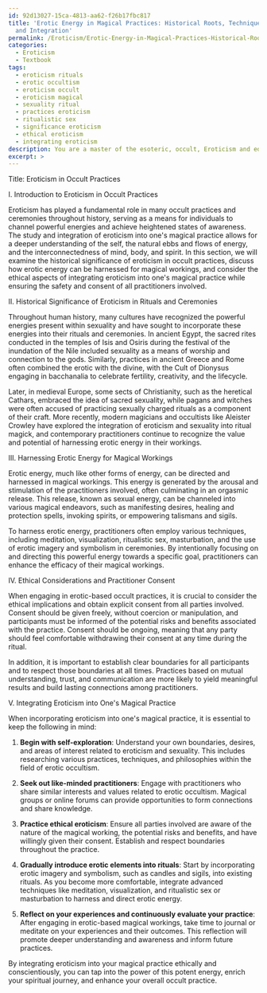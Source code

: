 ```yaml
---
id: 92d13027-15ca-4813-aa62-f26b17fbc817
title: 'Erotic Energy in Magical Practices: Historical Roots, Techniques, Ethics,
  and Integration'
permalink: /Eroticism/Erotic-Energy-in-Magical-Practices-Historical-Roots-Techniques-Ethics-and-Integration/
categories:
  - Eroticism
  - Textbook
tags:
  - eroticism rituals
  - erotic occultism
  - eroticism occult
  - eroticism magical
  - sexuality ritual
  - practices eroticism
  - ritualistic sex
  - significance eroticism
  - ethical eroticism
  - integrating eroticism
description: You are a master of the esoteric, occult, Eroticism and education, you have written many textbooks on the subject in ways that provide students with rich and deep understanding of the subject. You are being asked to write textbook-like sections on a topic and you do it with full context, explainability, and reliability in accuracy to the true facts of the topic at hand, in a textbook style that a student would easily be able to learn from, in a rich, engaging, and contextual way. Always include relevant context (such as formulas and history), related concepts, and in a way that someone can gain deep insights from.
excerpt: >
---
```

  Title: Eroticism in Occult Practices
  
  I. Introduction to Eroticism in Occult Practices
  
  Eroticism has played a fundamental role in many occult practices and ceremonies throughout history, serving as a means for individuals to channel powerful energies and achieve heightened states of awareness. The study and integration of eroticism into one's magical practice allows for a deeper understanding of the self, the natural ebbs and flows of energy, and the interconnectedness of mind, body, and spirit. In this section, we will examine the historical significance of eroticism in occult practices, discuss how erotic energy can be harnessed for magical workings, and consider the ethical aspects of integrating eroticism into one's magical practice while ensuring the safety and consent of all practitioners involved.
  
  II. Historical Significance of Eroticism in Rituals and Ceremonies
  
  Throughout human history, many cultures have recognized the powerful energies present within sexuality and have sought to incorporate these energies into their rituals and ceremonies. In ancient Egypt, the sacred rites conducted in the temples of Isis and Osiris during the festival of the inundation of the Nile included sexuality as a means of worship and connection to the gods. Similarly, practices in ancient Greece and Rome often combined the erotic with the divine, with the Cult of Dionysus engaging in bacchanalia to celebrate fertility, creativity, and the lifecycle.
  
  Later, in medieval Europe, some sects of Christianity, such as the heretical Cathars, embraced the idea of sacred sexuality, while pagans and witches were often accused of practicing sexually charged rituals as a component of their craft. More recently, modern magicians and occultists like Aleister Crowley have explored the integration of eroticism and sexuality into ritual magick, and contemporary practitioners continue to recognize the value and potential of harnessing erotic energy in their workings.
  
  III. Harnessing Erotic Energy for Magical Workings
  
  Erotic energy, much like other forms of energy, can be directed and harnessed in magical workings. This energy is generated by the arousal and stimulation of the practitioners involved, often culminating in an orgasmic release. This release, known as sexual energy, can be channeled into various magical endeavors, such as manifesting desires, healing and protection spells, invoking spirits, or empowering talismans and sigils.
  
  To harness erotic energy, practitioners often employ various techniques, including meditation, visualization, ritualistic sex, masturbation, and the use of erotic imagery and symbolism in ceremonies. By intentionally focusing on and directing this powerful energy towards a specific goal, practitioners can enhance the efficacy of their magical workings.
  
  IV. Ethical Considerations and Practitioner Consent
  
  When engaging in erotic-based occult practices, it is crucial to consider the ethical implications and obtain explicit consent from all parties involved. Consent should be given freely, without coercion or manipulation, and participants must be informed of the potential risks and benefits associated with the practice. Consent should be ongoing, meaning that any party should feel comfortable withdrawing their consent at any time during the ritual.
  
  In addition, it is important to establish clear boundaries for all participants and to respect those boundaries at all times. Practices based on mutual understanding, trust, and communication are more likely to yield meaningful results and build lasting connections among practitioners.
  
  V. Integrating Eroticism into One's Magical Practice
  
  When incorporating eroticism into one's magical practice, it is essential to keep the following in mind:
  
  1. **Begin with self-exploration**: Understand your own boundaries, desires, and areas of interest related to eroticism and sexuality. This includes researching various practices, techniques, and philosophies within the field of erotic occultism.
  
  2. **Seek out like-minded practitioners**: Engage with practitioners who share similar interests and values related to erotic occultism. Magical groups or online forums can provide opportunities to form connections and share knowledge.
  
  3. **Practice ethical eroticism**: Ensure all parties involved are aware of the nature of the magical working, the potential risks and benefits, and have willingly given their consent. Establish and respect boundaries throughout the practice.
  
  4. **Gradually introduce erotic elements into rituals**: Start by incorporating erotic imagery and symbolism, such as candles and sigils, into existing rituals. As you become more comfortable, integrate advanced techniques like meditation, visualization, and ritualistic sex or masturbation to harness and direct erotic energy.
  
  5. **Reflect on your experiences and continuously evaluate your practice**: After engaging in erotic-based magical workings, take time to journal or meditate on your experiences and their outcomes. This reflection will promote deeper understanding and awareness and inform future practices.
  
  By integrating eroticism into your magical practice ethically and conscientiously, you can tap into the power of this potent energy, enrich your spiritual journey, and enhance your overall occult practice.

